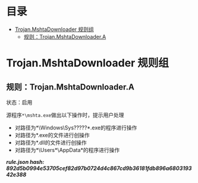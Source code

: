 



目录
==

* [Trojan.MshtaDownloader 规则组](#trojanmshtadownloader-)
	* [规则：Trojan.MshtaDownloader.A](#trojanmshtadownloadera)

# Trojan.MshtaDownloader 规则组

## 规则：Trojan.MshtaDownloader.A
  
状态：启用

源程序`*\mshta.exe`做出以下操作时，提示用户处理
- 对路径为*\Windows\Sys?????\*.exe的程序进行操作
- 对路径为*.exe的文件进行创操作
- 对路径为*.dll的文件进行创操作
- 对路径为*\Users\*\AppData\*的程序进行操作
  
***rule.json hash: 892d5b0994e53705cef82d97b0724d4c867cd9b36181fdb896a680319342e388***